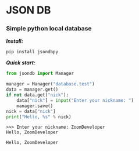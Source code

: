 <h1>JSON DB</h1>
<h3>Simple python local database</h3>

***Install:***
```
pip install jsondbpy
```

***Quick start:***

```python
from jsondb import Manager

manager = Manager("database.test")
data = manager.get()
if not data.get("nick"): 
    data["nick"] = input("Enter your nickname: ")
    manager.save()
nick = data["nick"]
print("Hello, %s" % nick)
```
    
```
>>> Enter your nickname: ZoomDeveloper
Hello, ZoomDeveloper
```
    
```
Hello, ZoomDeveloper
```
